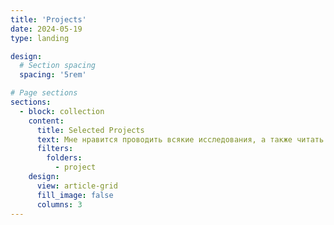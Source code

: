 ```yaml
---
title: 'Projects'
date: 2024-05-19
type: landing

design:
  # Section spacing
  spacing: '5rem'

# Page sections
sections:
  - block: collection
    content:
      title: Selected Projects
      text: Мне нравится проводить всякие исследования, а также читать исследования других людей, поэтому вот некоторые, что мне понравились.
      filters:
        folders:
          - project
    design:
      view: article-grid
      fill_image: false
      columns: 3
---
```

